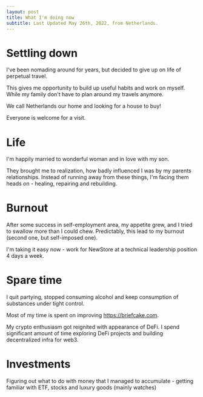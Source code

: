 ```yaml
---
layout: post
title: What I'm doing now
subtitle: Last Updated May 26th, 2022, from Netherlands. 
---
```


# Settling down
I've been nomading around for years, but decided to give up on life of perpetual travel.

This gives me opportunity to build up useful habits and work on myself. While my family don't have to plan around my travels anymore. 

We call Netherlands our home and looking for a house to buy! 

Everyone is welcome for a visit.

# Life
I'm happily married to wonderful woman and in love with my son. 

They brought me to realization, how badly influenced I was by my parents relationships. Instead of running away from these things, I'm facing them heads on - healing, repairing and rebuilding. 

# Burnout
After some success in self-employment area, my appetite grew, and I tried to swallow more than I could chew. Predictably, this lead to my burnout (second one, but self-imposed one). 

I'm taking it easy now - work for NewStore at a technical leadership position 4 days a week.

# Spare time
I quit partying, stopped consuming alcohol and keep consumption of substances under tight control. 

Most of my time is spent on improving https://briefcake.com.

My crypto enthusiasm got reignited with appearance of DeFi. I spend significant amount of time exploring DeFi projects and building decentralized infra for web3.

# Investments
Figuring out what to do with money that I managed to accumulate - getting familiar with ETF, stocks and luxury goods (mainly watches)